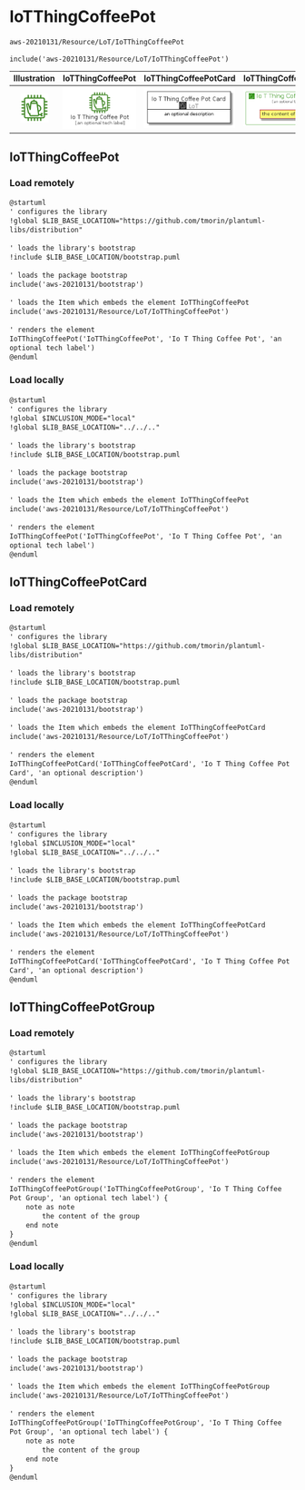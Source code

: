 # IoTThingCoffeePot


```text
aws-20210131/Resource/LoT/IoTThingCoffeePot
```

```text
include('aws-20210131/Resource/LoT/IoTThingCoffeePot')
```



| Illustration | IoTThingCoffeePot | IoTThingCoffeePotCard | IoTThingCoffeePotGroup |
| :---: | :---: | :---: | :---: |
| ![illustration for Illustration](../../../aws-20210131/Resource/LoT/IoTThingCoffeePot.png) | ![illustration for IoTThingCoffeePot](../../../aws-20210131/Resource/LoT/IoTThingCoffeePot.Local.png) | ![illustration for IoTThingCoffeePotCard](../../../aws-20210131/Resource/LoT/IoTThingCoffeePotCard.Local.png) | ![illustration for IoTThingCoffeePotGroup](../../../aws-20210131/Resource/LoT/IoTThingCoffeePotGroup.Local.png) |




## IoTThingCoffeePot

### Load remotely
```plantuml
@startuml
' configures the library
!global $LIB_BASE_LOCATION="https://github.com/tmorin/plantuml-libs/distribution"

' loads the library's bootstrap
!include $LIB_BASE_LOCATION/bootstrap.puml

' loads the package bootstrap
include('aws-20210131/bootstrap')

' loads the Item which embeds the element IoTThingCoffeePot
include('aws-20210131/Resource/LoT/IoTThingCoffeePot')

' renders the element
IoTThingCoffeePot('IoTThingCoffeePot', 'Io T Thing Coffee Pot', 'an optional tech label')
@enduml
```

### Load locally
```plantuml
@startuml
' configures the library
!global $INCLUSION_MODE="local"
!global $LIB_BASE_LOCATION="../../.."

' loads the library's bootstrap
!include $LIB_BASE_LOCATION/bootstrap.puml

' loads the package bootstrap
include('aws-20210131/bootstrap')

' loads the Item which embeds the element IoTThingCoffeePot
include('aws-20210131/Resource/LoT/IoTThingCoffeePot')

' renders the element
IoTThingCoffeePot('IoTThingCoffeePot', 'Io T Thing Coffee Pot', 'an optional tech label')
@enduml
```

## IoTThingCoffeePotCard

### Load remotely
```plantuml
@startuml
' configures the library
!global $LIB_BASE_LOCATION="https://github.com/tmorin/plantuml-libs/distribution"

' loads the library's bootstrap
!include $LIB_BASE_LOCATION/bootstrap.puml

' loads the package bootstrap
include('aws-20210131/bootstrap')

' loads the Item which embeds the element IoTThingCoffeePotCard
include('aws-20210131/Resource/LoT/IoTThingCoffeePot')

' renders the element
IoTThingCoffeePotCard('IoTThingCoffeePotCard', 'Io T Thing Coffee Pot Card', 'an optional description')
@enduml
```

### Load locally
```plantuml
@startuml
' configures the library
!global $INCLUSION_MODE="local"
!global $LIB_BASE_LOCATION="../../.."

' loads the library's bootstrap
!include $LIB_BASE_LOCATION/bootstrap.puml

' loads the package bootstrap
include('aws-20210131/bootstrap')

' loads the Item which embeds the element IoTThingCoffeePotCard
include('aws-20210131/Resource/LoT/IoTThingCoffeePot')

' renders the element
IoTThingCoffeePotCard('IoTThingCoffeePotCard', 'Io T Thing Coffee Pot Card', 'an optional description')
@enduml
```

## IoTThingCoffeePotGroup

### Load remotely
```plantuml
@startuml
' configures the library
!global $LIB_BASE_LOCATION="https://github.com/tmorin/plantuml-libs/distribution"

' loads the library's bootstrap
!include $LIB_BASE_LOCATION/bootstrap.puml

' loads the package bootstrap
include('aws-20210131/bootstrap')

' loads the Item which embeds the element IoTThingCoffeePotGroup
include('aws-20210131/Resource/LoT/IoTThingCoffeePot')

' renders the element
IoTThingCoffeePotGroup('IoTThingCoffeePotGroup', 'Io T Thing Coffee Pot Group', 'an optional tech label') {
    note as note
        the content of the group
    end note
}
@enduml
```

### Load locally
```plantuml
@startuml
' configures the library
!global $INCLUSION_MODE="local"
!global $LIB_BASE_LOCATION="../../.."

' loads the library's bootstrap
!include $LIB_BASE_LOCATION/bootstrap.puml

' loads the package bootstrap
include('aws-20210131/bootstrap')

' loads the Item which embeds the element IoTThingCoffeePotGroup
include('aws-20210131/Resource/LoT/IoTThingCoffeePot')

' renders the element
IoTThingCoffeePotGroup('IoTThingCoffeePotGroup', 'Io T Thing Coffee Pot Group', 'an optional tech label') {
    note as note
        the content of the group
    end note
}
@enduml
```

